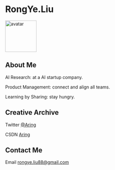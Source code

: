 # RongYe.Liu

<img src="https://orangesai.com/orange.png" alt="avatar" width="100" height="100">


## About Me

AI Research: at a AI startup company.

Product Management: connect and align all teams.

Learning by Sharing: stay hungry.

## Creative Archive 

Twitter [@Aring](https://twitter.com/Aring70652619) 

CSDN [Aring](https://blog.csdn.net/weixin_43272542?type=edu)



## Contact Me

Email <a href="mailto:rongye.liu88@gmail.com">rongye.liu88@gmail.com</a>

